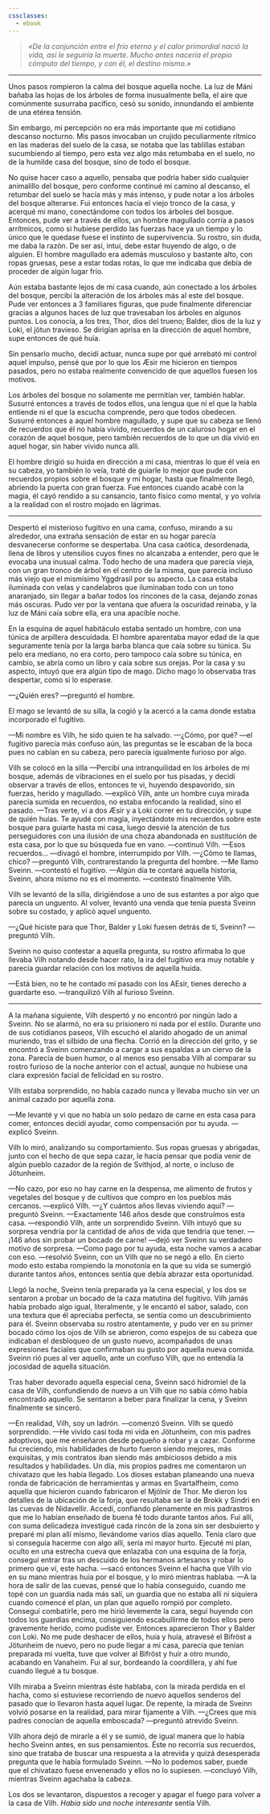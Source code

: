 ```yaml
---
cssclasses:
  - ebook
---
```


> *«De la conjunción entre el frío eterno y el calor primordial nació la vida, así le seguiría la muerte. Mucho antes nacería el propio cómputo del tiempo, y con él, el destino mismo.»*

---

Unos pasos rompieron la calma del bosque aquella noche. La luz de Máni bañaba las hojas de los árboles de forma inusualmente bella, el aire que comúnmente susurraba pacífico, cesó su sonido, innundando el ambiente de una etérea tensión. 

Sin embargo, mi percepción no era más importante que mi cotidiano descanso nocturno. Mis pasos invocaban un crujido peculiarmente rítmico en las maderas del suelo de la casa, se notaba que las tablillas estaban sucumbiendo al tiempo, pero esta vez algo más retumbaba en el suelo, no de la humilde casa del bosque, sino de todo el bosque.

No quise hacer caso a aquello, pensaba que podría haber sido cualquier animalillo del bosque, pero conforme continué mi camino al descanso, el retumbar del suelo se hacía más y más intenso, y pude notar a los árboles del bosque alterarse. Fui entonces hacia el viejo tronco de la casa, y acerqué mi mano, conectándome con todos los árboles del bosque. Entonces, pude ver a través de ellos, un hombre magullado corría a pasos arrítmicos, como si hubiese perdido las fuerzas hace ya un tiempo y lo único que le quedase fuese el instinto de supervivencia. Su rostro, sin duda, me daba la razón. De ser así, intuí, debe estar huyendo de algo, o de alguien. El hombre magullado era además musculoso y bastante alto, con ropas gruesas, pese a estar todas rotas, lo que me indicaba que debía de proceder de algún lugar frío.

Aún estaba bastante lejos de mi casa cuando, aún conectado a los árboles del bosque, percibí la alteración de los árboles más al este del bosque. Pude ver entonces a 3 familiares figuras, que pude finalmente diferenciar gracias a algunos haces de luz que travesaban los árboles en algunos puntos. Los conocía, a los tres, Thor, dios del trueno; Balder, dios de la luz y Loki, el jötun travieso. Se dirigían aprisa en la dirección de aquel hombre, supe entonces de qué huía.

Sin pensarlo mucho, decidí actuar, nunca supe por qué arrebató mi control aquel impulso, pensé que por lo que los Æsir me hicieron en tiempos pasados, pero no estaba realmente convencido de que aquellos fuesen los motivos.

Los árboles del bosque no solamente me permitían ver, también hablar. Susurré entonces a través de todos ellos, una lengua que ni el que la habla entiende ni el que la escucha comprende, pero que todos obedecen. Susurré entonces a aquel hombre magullado, y supe que su cabeza se llenó de recuerdos que él no había vivido, recuerdos de un caluroso hogar en el corazón de aquel bosque, pero también recuerdos de lo que un día vivió en aquel hogar, sin haber vivido nunca allí.

El hombre dirigió su huida en dirección a mi casa, mientras lo que él veía en su cabeza, yo también lo veía, traté de guiarle lo mejor que pude con recuerdos propios sobre el bosque y mi hogar, hasta que finalmente llegó, abriendo la puerta con gran fuerza. Fue entonces cuando acabé con la magia, él cayó rendido a su cansancio, tanto físico como mental, y yo volvía a la realidad con el rostro mojado en lágrimas.

---

Despertó el misterioso fugitivo en una cama, confuso, mirando a su alrededor, una extraña sensación de estar en su hogar parecía desvanecerse conforme se despertaba. Una casa caótica, desordenada, llena de libros y utensilios cuyos fines no alcanzaba a entender, pero que le evocaba una inusual calma. Todo hecho de una madera que parecía vieja, con un gran tronco de árbol en el centro de la misma, que parecía incluso más viejo que el mismísimo Yggdrasil por su aspecto. La casa estaba iluminada con velas y candelabros que iluminaban todo con un tono anaranjado, sin llegar a bañar todos los rincones de la casa, dejando zonas más oscuras. Pudo ver por la ventana que afuera la oscuridad reinaba, y la luz de Máni caía sobre ella, era una apacible noche.

En la esquina de aquel habitáculo estaba sentado un hombre, con una túnica de arpillera descuidada. El hombre aparentaba mayor edad de la que seguramente tenía por la larga barba blanca que caía sobre su túnica. Su pelo era mediano, no era corto, pero tampoco caía sobre su túnica, en cambio, se abría como un libro y caía sobre sus orejas. Por la casa y su aspecto, intuyó que era algún tipo de mago. Dicho mago lo observaba tras despertar, como si lo esperase.

—¿Quién eres? —preguntó el hombre.

El mago se levantó de su silla, la cogió y la acercó a la cama donde estaba incorporado el fugitivo.

—Mi nombre es Vilh, he sido quien te ha salvado.
—¿Cómo, por qué? —el fugitivo parecía más confuso aún, las preguntas se le escaban de la boca pues no cabían en su cabeza, pero parecía igualmente furioso por algo.

Vilh se colocó en la silla
—Percibí una intranquilidad en los árboles de mi bosque, además de vibraciones en el suelo por tus pisadas, y decidí observar a través de ellos, entonces te vi, huyendo despavorido, sin fuerzas, herido y magullado. —explicó Vilh, ante un hombre cuya mirada parecía sumida en recuerdos, no estaba enfocando la realidad, sino el pasado.
—Tras verte, ví a dos Æsir y a Loki correr en tu dirección, y supe de quién huías. Te ayudé con magia, inyectándote mis recuerdos sobre este bosque para guiarte hasta mi casa, luego desvié la atención de tus perseguidores con una ilusión de una choza abandonada en sustitución de esta casa, por lo que su búsqueda fue en vano. —continuó Vilh.
—Esos recuerdos... —divagó el hombre, interrumpido por Vilh.
—¿Cómo te llamas, chico? —preguntó Vilh, contrarestando la pregunta del hombre.
—Me llamo Sveinn. —contestó el fugitivo.
—Algún día te contaré aquella historia, Sveinn, ahora mismo no es el momento. —contestó finalmente Vilh.

Vilh se levantó de la silla, dirigiéndose a uno de sus estantes a por algo que parecía un unguento. Al volver, levantó una venda que tenía puesta Sveinn sobre su costado, y aplicó aquel unguento.

—¿Qué hiciste para que Thor, Balder y Loki fuesen detrás de ti, Sveinn? —preguntó Vilh.

Sveinn no quiso contestar a aquella pregunta, su rostro afirmaba lo que llevaba Vilh notando desde hacer rato, la ira del fugitivo era muy notable y parecía guardar relación con los motivos de aquella huida.

—Está bien, no te he contado mi pasado con los AEsir, tienes derecho a guardarte eso. —tranquilizó Vilh al furioso Sveinn.

---

A la mañana siguiente, Vilh despertó y no encontró por ningún lado a Sveinn. No se alarmó, no era su prisionero ni nada por el estilo. Durante uno de sus cotidianos paseos, Vilh escuchó el alarido ahogado de un animal muriendo, tras el silbido de una flecha. Corrió en la dirección del grito, y se encontró a Sveinn comenzando a cargar a sus espaldas a un ciervo de la zona. Parecía de buen humor, o al menos eso pensaba Vilh al comparar su rostro furioso de la noche anterior con el actual, aunque no hubiese una clara expresión facial de felicidad en su rostro.

Vilh estaba sorprendido, no había cazado nunca y llevaba mucho sin ver un animal cazado por aquella zona.

—Me levanté y vi que no había un solo pedazo de carne en esta casa para comer, entonces decidí ayudar, como compensación por tu ayuda. —explicó Sveinn.

Vilh lo miró, analizando su comportamiento. Sus ropas gruesas y abrigadas, junto con el hecho de que sepa cazar, le hacía pensar que podía venir de algún pueblo cazador de la región de Svíthjod, al norte, o incluso de Jötunheim.

—No cazo, por eso no hay carne en la despensa, me alimento de frutos y vegetales del bosque y de cultivos que compro en los pueblos más cercanos. —explicó Vilh.
—¿Y cuántos años llevas viviendo aquí? —preguntó Sveinn.
—Exactamente 146 años desde que construímos esta casa. —respondió Vilh, ante un sorprendido Sveinn. Vilh intuyó que su sorpresa vendría por la cantidad de años de vida que tendría que tener.
—¡146 años sin probar un bocado de carne! —dejó ver Sveinn su verdadero motivo de sorpresa.
—Como pago por tu ayuda, esta noche vamos a acabar con eso. —resolvió Sveinn, con un Vilh que no se negó a ello. En cierto modo esto estaba rompiendo la monotonía en la que su vida se sumergió durante tantos años, entonces sentía que debía abrazar esta oportunidad.

Llegó la noche, Sveinn tenía preparada ya la cena especial, y los dos se sentaron a probar un bocado de la caza matutina del fugitivo. Vilh jamás había probado algo igual, literalmente, y le encantó el sabor, salado, con una textura que él apreciaba perfecta, se sentía como un descubrimiento para él. Sveinn observaba su rostro atentamente, y pudo ver en su primer bocado cómo los ojos de Vilh se abrieron, como espejos de su cabeza que indicaban el desbloqueo de un gusto nuevo, acompañados de unas expresiones faciales que confirmaban su gusto por aquella nueva comida. Sveinn rió pues al ver aquello, ante un confuso Vilh, que no entendía la jocosidad de aquella situación.

Tras haber devorado aquella especial cena, Sveinn sacó hidromiel de la casa de Vilh, confundiendo de nuevo a un Vilh que no sabía cómo había encontrado aquello.
Se sentaron a beber para finalizar la cena, y Sveinn finalmente se sinceró.

—En realidad, Vilh, soy un ladrón. —comenzó Sveinn. Vilh se quedó sorprendido.
—He vivido casi toda mi vida en Jötunheim, con mis padres adoptivos, que me enseñaron desde pequeño a robar y a cazar. Conforme fui creciendo, mis habilidades de hurto fueron siendo mejores, más exquisitas, y mis contratos iban siendo más ambiciosos debido a mis resultados y habilidades. Un día, mis propios padres me comentaron un chivatazo que les había llegado. Los dioses estaban planeando una nueva ronda de fabricación de herramientas y armas en Svartalfheim, como aquella que hicieron cuando fabricaron el Mjölnir de Thor. Me dieron los detalles de la ubicación de la forja, que resultaba ser la de Brokk y Sindri en las cuevas de Nidavellir. Accedí, confiando plenamente en mis padrastros que me lo habían enseñado de buena fé todo durante tantos años. Fui allí, con suma delicadeza investigué cada rincón de la zona sin ser desbuierto y preparé mi plan allí mismo, llevándome varios días aquello. Tenía claro que si conseguía hacerme con algo allí, sería mi mayor hurto. Ejecuté mi plan, oculto en una estrecha cueva que enlazaba con una esquina de la forja, conseguí entrar tras un descuido de los hermanos artesanos y robar lo primero que ví, este hacha. —sacó entonces Sveinn el hacha que Vilh vio en su mano mientras huía por el bosque, y lo miró mientras hablaba.
—A la hora de salir de las cuevas, pensé que lo había conseguido, cuando me topé con un guardia nada más salí, un guardia que no estaba allí ni siquiera cuando comencé el plan, un plan que aquello rompió por completo. Conseguí combatirle, pero me hirió levemente la cara, seguí huyendo con todos los guardias encima, consiguiendo escabullirme de todos ellos pero gravemente herido, como pudiste ver. Entonces aparecieron Thor y Balder con Loki. No me pude deshacer de ellos, huía y huía, atravesé el Bifröst a Jötunheim de nuevo, pero no pude llegar a mi casa, parecía que tenían preparada mi vuelta, tuve que volver al Bifröst y huír a otro mundo, acabando en Vanaheim. Fui al sur, bordeando la coordillera, y ahí fue cuando llegué a tu bosque.

Vilh miraba a Sveinn mientras éste hablaba, con la mirada perdida en el hacha, como si estuviese recorriendo de nuevo aquellos senderos del pasado que lo llevaron hasta aquel lugar. De repente, la mirada de Sveinn volvió posarse en la realidad, para mirar fijamente a Vilh.
—¿Crees que mis padres conocían de aquella emboscada? —preguntó atrevido Sveinn.

Vilh ahora dejó de mirarle a él y se sumió, de igual manera que lo había hecho Sveinn antes, en sus pensamientos. Éste no recorría sus recuerdos, sino que trataba de buscar una respuesta a la atrevida y quizá desesperada pregunta que le había formulado Sveinn.
—No lo podemos saber, puede que el chivatazo fuese envenenado y ellos no lo supiesen. —concluyó Vilh, mientras Sveinn agachaba la cabeza.

Los dos se levantaron, dispuestos a recoger y apagar el fuego para volver a la casa de Vilh.
*Había sido una noche interesante* sentía Vilh.